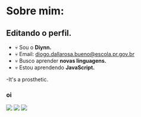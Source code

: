 # Sobre mim:

## Editando o perfil.

- :skull: Sou o **Diynn.**
- :skull: Email: diogo.dallarosa.bueno@escola.pr.gov.br
- :skull: Busco aprender **novas linguagens.**
- :skull: Estou aprendendo **JavaScript.**
 
-It's a prosthetic.

 ### oi
 
 ![](https://img.shields.io/badge/p5%20js-ED225D?style=for-the-badge&logo=p5dotjs&logoColor=white) ![](https://img.shields.io/badge/Scratch-4D97FF?style=for-the-badge&logo=Scratch&logoColor=white) ![](https://img.shields.io/badge/JavaScript-323330?style=for-the-badge&logo=javascript&logoColor=F7DF1E)
